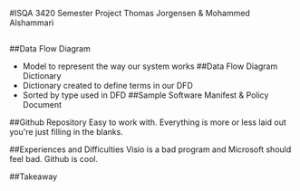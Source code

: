 #ISQA 3420 Semester Project
  Thomas Jorgensen & Mohammed Alshammari
## 
##Data Flow Diagram
  - Model to represent the way our system works
##Data Flow Diagram Dictionary
  - Dictionary created to define terms in our DFD
  - Sorted by type used in DFD
##Sample Software Manifest & Policy Document
  
##Github Repository
  Easy to work with. Everything is more or less laid out you're just filling in the blanks.

##Experiences and Difficulties
  Visio is a bad program and Microsoft should feel bad.
  Github is cool.
  
##Takeaway
